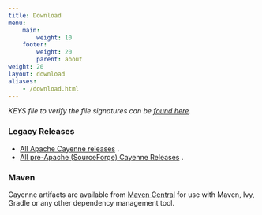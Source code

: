 ```yaml
---
title: Download
menu: 
    main:
        weight: 10   
    footer:
        weight: 20 
        parent: about 
weight: 20
layout: download
aliases:
    - /download.html
---
```


_KEYS file to verify the file signatures can be [found here](http://www.apache.org/dist/cayenne/KEYS)._

### Legacy Releases

* [All Apache Cayenne releases](http://archive.apache.org/dist/cayenne/)
.
* [All pre-Apache (SourceForge) Cayenne Releases](http://sourceforge.net/project/showfiles.php?group_id=48132)
.

### Maven

Cayenne artifacts are available from [Maven Central][1] for use with Maven, Ivy, Gradle or any other dependency management tool. 


  [1]: http://search.maven.org/#search|ga|1|g%3A%22org.apache.cayenne%22